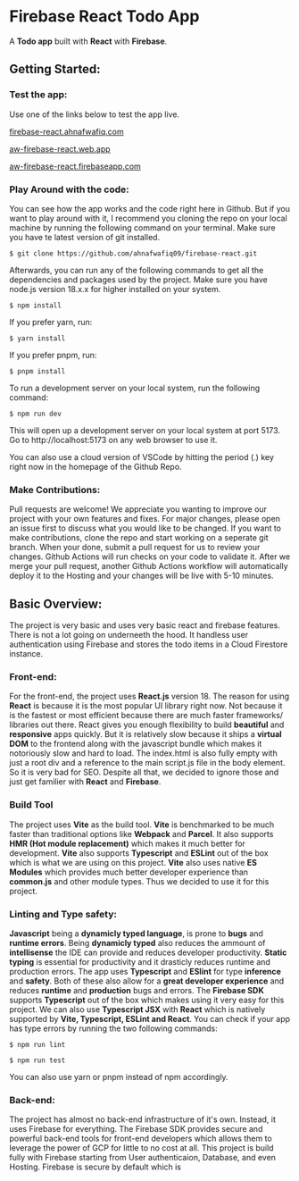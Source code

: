 # **Firebase React Todo App**

A **Todo app** built with **React** with **Firebase**.

## Getting Started:

### **Test the app:**

Use one of the links below to test the app live.

[firebase-react.ahnafwafiq.com](https://firebase-react.ahnafwafiq.com/)

[aw-firebase-react.web.app](https://aw-firebase-app.web.app/)

[aw-firebase-react.firebaseapp.com](https://aw-firebase-react.firebaseapp.com/)

### **Play Around with the code:**

You can see how the app works and the code right here in Github. But if you want to play around with it, I recommend you cloning the repo on your local machine by running the following command on your terminal. Make sure you have te latest version of git installed.

```shell
$ git clone https://github.com/ahnafwafiq09/firebase-react.git
```

Afterwards, you can run any of the following commands to get all the dependencies and packages used by the project. Make sure you have node.js version 18.x.x for higher installed on your system.

```shell
$ npm install
```

If you prefer yarn, run:

```shell
$ yarn install
```

If you prefer pnpm, run:

```shell
$ pnpm install
```

To run a development server on your local system, run the following command:

```shell
$ npm run dev
```

This will open up a development server on your local system at port 5173. Go to http://localhost:5173 on any web browser to use it.

You can also use a cloud version of VSCode by hitting the period (.) key right now in the homepage of the Github Repo.

### **Make Contributions:**

Pull requests are welcome! We appreciate you wanting to improve our project with your own features and fixes. For major changes, please open an issue first to discuss what you would like to be changed. If you want to make contributions, clone the repo and start working on a seperate git branch. When your done, submit a pull request for us to review your changes. Github Actions will run checks on your code to validate it. After we merge your pull request, another Github Actions workflow will automatically deploy it to the Hosting and your changes will be live with 5-10 minutes.

## Basic Overview:

The project is very basic and uses very basic react and firebase features. There is not a lot going on underneeth the hood. It handless user authentication using Firebase and stores the todo items in a Cloud Firestore instance.

### **Front-end:**

For the front-end, the project uses **React.js** version 18. The reason for using **React** is because it is the most popular UI library right now. Not because it is the fastest or most efficient because there are much faster frameworks/ libraries out there. React gives you enough flexibility to build **beautiful** and **responsive** apps quickly. But it is relatively slow because it ships a **virtual DOM** to the frontend along with the javascript bundle which makes it notoriously slow and hard to load. The index.html is also fully empty with just a root div and a reference to the main script.js file in the body element. So it is very bad for SEO. Despite all that, we decided to ignore those and just get familier with **React** and **Firebase**.

### **Build Tool**

The project uses **Vite** as the build tool. **Vite** is benchmarked to be much faster than traditional options like **Webpack** and **Parcel**. It also supports **HMR (Hot module replacement)** which makes it much better for development. **Vite** also supports **Typescript** and **ESLint** out of the box which is what we are using on this project. **Vite** also uses native **ES Modules** which provides much better developer experience than **common.js** and other module types. Thus we decided to use it for this project.

### **Linting and Type safety:**

**Javascript** being a **dynamicly typed language**, is prone to **bugs** and **runtime errors**. Being **dynamicly typed** also reduces the ammount of **intellisense** the IDE can provide and reduces developer productivity. **Static typing** is essential for productivity and it drasticly reduces runtime and production errors. The app uses **Typescript** and **ESlint** for type **inference** and **safety**. Both of these also allow for a **great developer experience** and reduces **runtime** and **production** bugs and errors. The **Firebase SDK** supports **Typescript** out of the box which makes using it very easy for this project. We can also use **Typescript JSX** with **React** which is natively supported by **Vite, Typescript, ESLint and React**. You can check if your app has type errors by running the two following commands:

```shell
$ npm run lint
```

```shell
$ npm run test
```

You can also use yarn or pnpm instead of npm accordingly.

### **Back-end:**

The project has almost no back-end infrastructure of it's own. Instead, it uses Firebase for everything. The Firebase SDK provides secure and powerful back-end tools for front-end developers which allows them to leverage the power of GCP for little to no cost at all. This project is build fully with Firebase starting from User authenticaion, Database, and even Hosting. Firebase is secure by default which is
